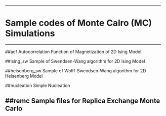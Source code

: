 ------------------------------------------------------------------------
# Sample codes of Monte Calro (MC) Simulations
------------------------------------------------------------------------
##acf
Autocorrelation Function of Magnetization of 2D Ising Model

##ising_sw
Sample of Swendsen-Wang algorithm for 2D Ising Model

##heisenberg_sw
Sample of Wolff-Swendsen-Wang algorithm for 2D Heisenberg Model

##nucleation
Simple Nucleation

##remc
Sample files for Replica Exchange Monte Carlo
------------------------------------------------------------------------
